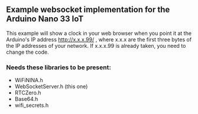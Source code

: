 ## Example websocket implementation for the Arduino Nano 33 IoT

This example will show a clock in your web browser when you point it at the Arduino's IP address  http://x.x.x.99/ , where x.x.x are the first three bytes of the IP addresses of your network. If x.x.x.99 is already taken, you need to change the code.

### Needs these libraries to be present:
- WiFiNINA.h
- WebSocketServer.h (this one)
- RTCZero.h
- Base64.h
- wifi_secrets.h
